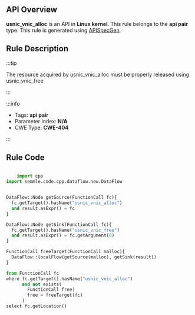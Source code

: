---
---


## API Overview
**usnic_vnic_alloc** is an API in **Linux kernel**. This rule belongs to the **api pair** type. This rule is generated using [APISpecGen](../../tools/APISpecGen).
## Rule Description

:::tip

The resource acquired by usnic_vnic_alloc must be properly released using usnic_vnic_free

:::

:::info

- Tags: **api pair**
- Parameter Index: **N/A**
- CWE Type: **CWE-404**

:::

## Rule Code
```python

    import cpp
import semmle.code.cpp.dataflow.new.DataFlow


DataFlow::Node getSource(FunctionCall fc){
  fc.getTarget().hasName("usnic_vnic_alloc")
  and result.asExpr() = fc
}

DataFlow::Node getSink(FunctionCall fc){
  fc.getTarget().hasName("usnic_vnic_free")
  and result.asExpr() = fc.getArgument(0)
}

FunctionCall freeTarget(FunctionCall malloc){
  DataFlow::localFlow(getSource(malloc), getSink(result))
}

from FunctionCall fc
where fc.getTarget().hasName("usnic_vnic_alloc")
      and not exists(
        FunctionCall free| 
        free = freeTarget(fc)
      )
select fc.getLocation()

    
```